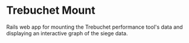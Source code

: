# Trebuchet Mount

Rails web app for mounting the Trebuchet performance tool's data and displaying an interactive graph of the siege data.

